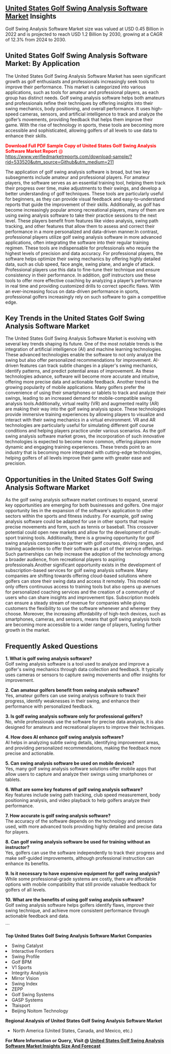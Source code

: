 <h2><a href="https://www.verifiedmarketreports.com/download-sample/?rid=533520&amp;utm_source=Github&amp;utm_medium=211" target="_blank">United States Golf Swing Analysis Software Market</a> Insights</h2><p>Golf Swing Analysis Software Market size was valued at USD 0.45 Billion in 2022 and is projected to reach USD 1.2 Billion by 2030, growing at a CAGR of 12.3% from 2024 to 2030.</p><p><h2>United States Golf Swing Analysis Software Market: By Application</h2><p>The United States Golf Swing Analysis Software Market has seen significant growth as golf enthusiasts and professionals increasingly seek tools to improve their performance. This market is categorized into various applications, such as tools for amateur and professional players, as each group has distinct needs. Golf swing analysis software helps both amateurs and professionals refine their techniques by offering insights into their swing mechanics, body positioning, and overall performance. It uses high-speed cameras, sensors, and artificial intelligence to track and analyze the golfer’s movements, providing feedback that helps them improve their game. With the rise of technology in sports, these tools are becoming more accessible and sophisticated, allowing golfers of all levels to use data to enhance their skills. <p><span class=""><span style="color: #ff0000;"><strong>Download Full PDF Sample Copy of United States Golf Swing Analysis Software Market Report</strong> @ </span><a href="https://www.verifiedmarketreports.com/download-sample/?rid=533520&amp;utm_source=Github&amp;utm_medium=211" target="_blank">https://www.verifiedmarketreports.com/download-sample/?rid=533520&amp;utm_source=Github&amp;utm_medium=211</a></span></p>The application of golf swing analysis software is broad, but two key subsegments include amateur and professional players. For amateur players, the software serves as an essential training tool, helping them track their progress over time, make adjustments to their swings, and develop a better understanding of golf techniques. These tools are particularly useful for beginners, as they can provide visual feedback and easy-to-understand reports that guide the improvement of their skills. Additionally, as golf has become increasingly popular among recreational players, many of them are using swing analysis software to take their practice sessions to the next level. These players benefit from features like video analysis, swing path tracking, and other features that allow them to assess and correct their performance in a more personalized and data-driven manner.In contrast, professional players utilize golf swing analysis software in more advanced applications, often integrating the software into their regular training regimen. These tools are indispensable for professionals who require the highest levels of precision and data accuracy. For professional players, the software helps optimize their swing mechanics by offering highly detailed data, such as club speed, face angle, swing plane, and angle of attack. Professional players use this data to fine-tune their technique and ensure consistency in their performance. In addition, golf instructors use these tools to offer more effective coaching by analyzing a player’s performance in real time and providing customized drills to correct specific flaws. With an ever-increasing focus on data-driven performance in sports, professional golfers increasingly rely on such software to gain a competitive edge.<h2>Key Trends in the United States Golf Swing Analysis Software Market</h2><p>The United States Golf Swing Analysis Software Market is evolving with several key trends shaping its future. One of the most notable trends is the integration of artificial intelligence (AI) and machine learning technologies. These advanced technologies enable the software to not only analyze the swing but also offer personalized recommendations for improvement. AI-driven features can track subtle changes in a player's swing mechanics, identify patterns, and predict potential areas of improvement. As these technologies advance, software will become more accurate and intuitive, offering more precise data and actionable feedback. Another trend is the growing popularity of mobile applications. Many golfers prefer the convenience of using their smartphones or tablets to track and analyze their swings, leading to an increased demand for mobile-compatible swing analysis tools.Additionally, virtual reality (VR) and augmented reality (AR) are making their way into the golf swing analysis space. These technologies provide immersive training experiences by allowing players to visualize and interact with their swing mechanics in a virtual environment. VR and AR technologies are particularly useful for simulating different golf course conditions and helping players practice under various scenarios. As the golf swing analysis software market grows, the incorporation of such innovative technologies is expected to become more common, offering players more dynamic and engaging training experiences. These trends point to an industry that is becoming more integrated with cutting-edge technologies, helping golfers of all levels improve their game with greater ease and precision.<h2>Opportunities in the United States Golf Swing Analysis Software Market</h2><p>As the golf swing analysis software market continues to expand, several key opportunities are emerging for both businesses and golfers. One major opportunity lies in the expansion of the software's application to other sectors within the sports and fitness industry. For example, golf swing analysis software could be adapted for use in other sports that require precise movements and form, such as tennis or baseball. This crossover potential could open new markets and allow for the development of multi-sport training tools. Additionally, there is a growing opportunity for golf swing analysis companies to partner with golf courses, driving ranges, and training academies to offer their software as part of their service offerings. Such partnerships can help increase the adoption of the technology among a broader audience, from recreational players to aspiring professionals.Another significant opportunity exists in the development of subscription-based services for golf swing analysis software. Many companies are shifting towards offering cloud-based solutions where golfers can store their swing data and access it remotely. This model not only offers continuous access to training tools but also opens up avenues for personalized coaching services and the creation of a community of users who can share insights and improvement tips. Subscription models can ensure a steady stream of revenue for companies while giving customers the flexibility to use the software whenever and wherever they choose. Moreover, the increasing affordability of high-tech devices, such as smartphones, cameras, and sensors, means that golf swing analysis tools are becoming more accessible to a wider range of players, fueling further growth in the market.<h2>Frequently Asked Questions</h2><p><strong>1. What is golf swing analysis software?</strong><br> Golf swing analysis software is a tool used to analyze and improve a golfer's swing mechanics through data collection and feedback. It typically uses cameras or sensors to capture swing movements and offer insights for improvement.</p><p><strong>2. Can amateur golfers benefit from swing analysis software?</strong><br> Yes, amateur golfers can use swing analysis software to track their progress, identify weaknesses in their swing, and enhance their performance with personalized feedback.</p><p><strong>3. Is golf swing analysis software only for professional golfers?</strong><br> No, while professionals use the software for precise data analysis, it is also designed for amateurs and recreational players to improve their techniques.</p><p><strong>4. How does AI enhance golf swing analysis software?</strong><br> AI helps in analyzing subtle swing details, identifying improvement areas, and providing personalized recommendations, making the feedback more precise and actionable.</p><p><strong>5. Can swing analysis software be used on mobile devices?</strong><br> Yes, many golf swing analysis software solutions offer mobile apps that allow users to capture and analyze their swings using smartphones or tablets.</p><p><strong>6. What are some key features of golf swing analysis software?</strong><br> Key features include swing path tracking, club speed measurement, body positioning analysis, and video playback to help golfers analyze their performance.</p><p><strong>7. How accurate is golf swing analysis software?</strong><br> The accuracy of the software depends on the technology and sensors used, with more advanced tools providing highly detailed and precise data for players.</p><p><strong>8. Can golf swing analysis software be used for training without an instructor?</strong><br> Yes, golfers can use the software independently to track their progress and make self-guided improvements, although professional instruction can enhance its benefits.</p><p><strong>9. Is it necessary to have expensive equipment for golf swing analysis?</strong><br> While some professional-grade systems are costly, there are affordable options with mobile compatibility that still provide valuable feedback for golfers of all levels.</p><p><strong>10. What are the benefits of using golf swing analysis software?</strong><br> Golf swing analysis software helps golfers identify flaws, improve their swing technique, and achieve more consistent performance through actionable feedback and data.</p>```</p><p><strong>Top United States Golf Swing Analysis Software Market Companies</strong></p><div data-test-id=""><p><li>Swing Catalyst</li><li> Interactive Frontiers</li><li> Swing Profile</li><li> Golf BPM</li><li> V1 Sports</li><li> Integrity Analysis</li><li> Mirror Vision</li><li> Swing Index</li><li> ZEPP</li><li> Golf Swing Systems</li><li> GASP Systems</li><li> Ttaisport</li><li> Beijing Noitom Technology</li></p><div><strong>Regional Analysis of&nbsp;United States Golf Swing Analysis Software Market</strong></div><ul><li dir="ltr"><p dir="ltr">North America&nbsp;(United States, Canada, and Mexico, etc.)</p></li></ul><p><strong>For More Information or Query, Visit @&nbsp;</strong><strong><a href="https://www.verifiedmarketreports.com/product/golf-swing-analysis-software-market/?utm_source=Github&amp;utm_medium=211" target="_blank">United States Golf Swing Analysis Software Market Insights Size And Forecast</a></strong></p></div>
